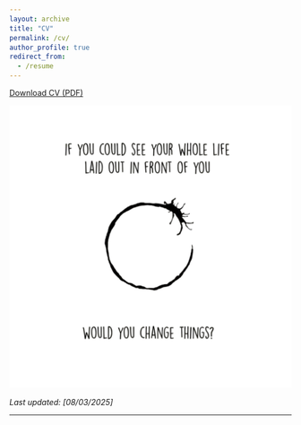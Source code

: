 ```yaml
---
layout: archive
title: "CV"
permalink: /cv/
author_profile: true
redirect_from:
  - /resume
---
```



<a href="/files/Sayantan_RESUME.pdf" target="/files/Sayantan_RESUME.pdf" class="btn btn--primary">Download CV (PDF)</a>

![Diagram](/images/arrival.png)

*Last updated: [08/03/2025]*

---
